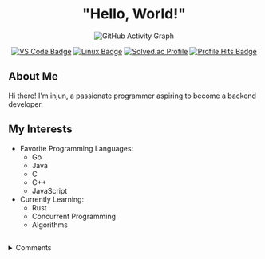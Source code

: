 <div align="center">

# "Hello, World!"

![GitHub Activity Graph](https://github-readme-activity-graph.vercel.app/graph?username=in-jun&theme=high-contrast&height=250)

[![VS Code Badge](https://img.shields.io/badge/Visual%20Studio%20Code-007ACC?style=flat-square&logo=Visual%20Studio%20Code&logoColor=white)](https://code.visualstudio.com/)
[![Linux Badge](https://img.shields.io/badge/Linux-FCC624?style=flat-square&logo=Linux&logoColor=white)](https://www.linux.org/)
[![Solved.ac Profile](https://mazassumnida.wtf/api/mini/generate_badge?boj=dlswns)](https://solved.ac/profile/dlswns)
[![Profile Hits Badge](https://hits.seeyoufarm.com/api/count/incr/badge.svg?url=https%3A%2F%2Fgithub.com%2Fin-jun&count_bg=%23000000&title_bg=%23000000&icon=&icon_color=%23E7E7E7&title=in-jun&edge_flat=true)](https://github.com/in-jun)

</div>

## About Me

Hi there! I'm injun, a passionate programmer aspiring to become a backend developer.

## My Interests

-   Favorite Programming Languages:
    -   Go
    -   Java
    -   C
    -   C++
    -   JavaScript
-   Currently Learning:
    -   Rust
    -   Concurrent Programming
    -   Algorithms

##

<details>
  <summary>Comments</summary>

[![Comments](https://comment.injunweb.com/api/user/in-jun/svg?theme=black)](https://comment.injunweb.com/in-jun)

</details>
